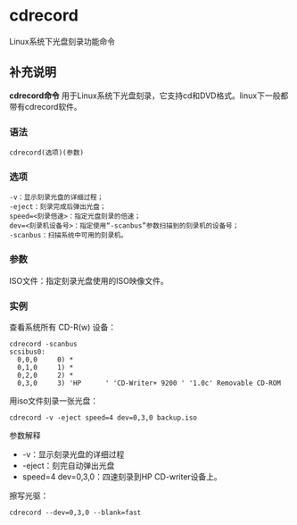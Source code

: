 cdrecord
===

Linux系统下光盘刻录功能命令

## 补充说明

**cdrecord命令** 用于Linux系统下光盘刻录，它支持cd和DVD格式。linux下一般都带有cdrecord软件。

###  语法

```shell
cdrecord(选项)(参数)
```

###  选项

```shell
-v：显示刻录光盘的详细过程；
-eject：刻录完成后弹出光盘；
speed=<刻录倍速>：指定光盘刻录的倍速；
dev=<刻录机设备号>：指定使用“-scanbus”参数扫描到的刻录机的设备号；
-scanbus：扫描系统中可用的刻录机。
```

###  参数

ISO文件：指定刻录光盘使用的ISO映像文件。

###  实例

查看系统所有 CD-R(w) 设备：

```shell
cdrecord -scanbus
scsibus0:
  0,0,0     0) *
  0,1,0     1) *
  0,2,0     2) *
  0,3,0     3) 'HP      ' 'CD-Writer+ 9200 ' '1.0c' Removable CD-ROM
```

用iso文件刻录一张光盘：

```shell
cdrecord -v -eject speed=4 dev=0,3,0 backup.iso
```

参数解释

* -v：显示刻录光盘的详细过程
* -eject：刻完自动弹出光盘
* speed=4 dev=0,3,0：四速刻录到HP CD-writer设备上。

擦写光驱：

```shell
cdrecord --dev=0,3,0 --blank=fast
```


